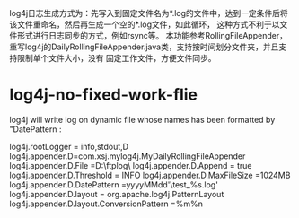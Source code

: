 log4j日志生成方式为：先写入到固定文件名为*.log的文件中，达到一定条件后将该文件重命名，然后再生成一个空的*.log文件，如此循环，
这种方式不利于以文件形式进行日志同步的方式，例如rsync等。
本功能参考RollingFileAppender，重写log4j的DailyRollingFileAppender.java类，支持按时间划分文件夹，并且支持限制单个文件大小，没有
固定工作文件，方便文件同步。

# log4j-no-fixed-work-flie
log4j will write log on dynamic file whose names has been formatted by "DatePattern :

log4j.rootLogger = info,stdout,D
log4j.appender.D=com.xsj.mylog4j.MyDailyRollingFileAppender
log4j.appender.D.File =D:\\ftplog\\
log4j.appender.D.Append = true
log4j.appender.D.Threshold = INFO
log4j.appender.D.MaxFileSize =1024MB
log4j.appender.D.DatePattern =yyyyMMdd'\\test_%s.log'
log4j.appender.D.layout = org.apache.log4j.PatternLayout
log4j.appender.D.layout.ConversionPattern =%m%n